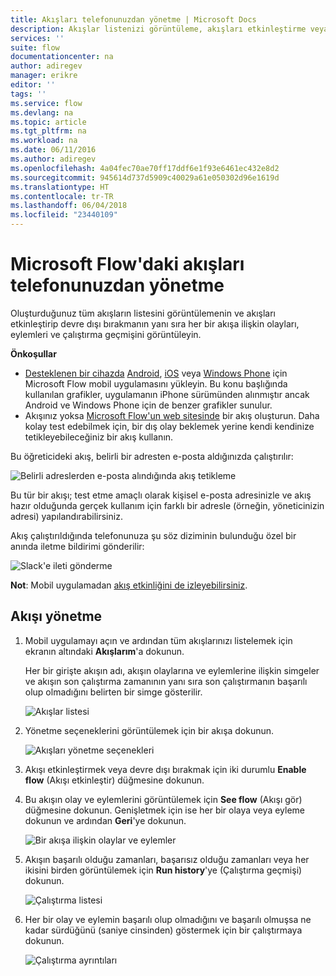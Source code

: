 ```yaml
---
title: Akışları telefonunuzdan yönetme | Microsoft Docs
description: Akışlar listenizi görüntüleme, akışları etkinleştirme veya devre dışı bırakma ve her bir akışa ilişkin olayları, eylemleri ve çalıştırma geçmişini görüntüleme
services: ''
suite: flow
documentationcenter: na
author: adiregev
manager: erikre
editor: ''
tags: ''
ms.service: flow
ms.devlang: na
ms.topic: article
ms.tgt_pltfrm: na
ms.workload: na
ms.date: 06/11/2016
ms.author: adiregev
ms.openlocfilehash: 4a04fec70ae70ff17ddf6e1f93e6461ec432e8d2
ms.sourcegitcommit: 945614d737d5909c40029a61e050302d96e1619d
ms.translationtype: HT
ms.contentlocale: tr-TR
ms.lasthandoff: 06/04/2018
ms.locfileid: "23440109"
---
```

# <a name="manage-flows-in-microsoft-flow-from-your-phone"></a>Microsoft Flow'daki akışları telefonunuzdan yönetme
Oluşturduğunuz tüm akışların listesini görüntülemenin ve akışları etkinleştirip devre dışı bırakmanın yanı sıra her bir akışa ilişkin olayları, eylemleri ve çalıştırma geçmişini görüntüleyin.

**Önkoşullar**

* [Desteklenen bir cihazda](getting-started.md#use-the-mobile-app) [Android](https://aka.ms/flowmobiledocsandroid), [iOS](https://aka.ms/flowmobiledocsios) veya [Windows Phone](https://aka.ms/flowmobilewindows) için Microsoft Flow mobil uygulamasını yükleyin. Bu konu başlığında kullanılan grafikler, uygulamanın iPhone sürümünden alınmıştır ancak Android ve Windows Phone için de benzer grafikler sunulur.
* Akışınız yoksa [Microsoft Flow'un web sitesinde](https://flow.microsoft.com/) bir akış oluşturun. Daha kolay test edebilmek için, bir dış olay beklemek yerine kendi kendinize tetikleyebileceğiniz bir akış kullanın.

Bu öğreticideki akış, belirli bir adresten e-posta aldığınızda çalıştırılır:

![Belirli adreslerden e-posta alındığında akış tetikleme](./media/mobile-manage-flows/create-trigger.png)

Bu tür bir akışı; test etme amaçlı olarak kişisel e-posta adresinizle ve akış hazır olduğunda gerçek kullanım için farklı bir adresle (örneğin, yöneticinizin adresi) yapılandırabilirsiniz.

Akış çalıştırıldığında telefonunuza şu söz diziminin bulunduğu özel bir anında iletme bildirimi gönderilir:

![Slack'e ileti gönderme](./media/mobile-manage-flows/create-event.png)

**Not**: Mobil uygulamadan [akış etkinliğini de izleyebilirsiniz](mobile-monitor-activity.md).

## <a name="manage-a-flow"></a>Akışı yönetme
1. Mobil uygulamayı açın ve ardından tüm akışlarınızı listelemek için ekranın altındaki **Akışlarım**'a dokunun.
   
    Her bir girişte akışın adı, akışın olaylarına ve eylemlerine ilişkin simgeler ve akışın son çalıştırma zamanının yanı sıra son çalıştırmanın başarılı olup olmadığını belirten bir simge gösterilir.
   
    ![Akışlar listesi](./media/mobile-manage-flows/flow-list.png)
2. Yönetme seçeneklerini görüntülemek için bir akışa dokunun.
   
    ![Akışları yönetme seçenekleri](./media/mobile-manage-flows/flow-details.png)
3. Akışı etkinleştirmek veya devre dışı bırakmak için iki durumlu **Enable flow** (Akışı etkinleştir) düğmesine dokunun.
4. Bu akışın olay ve eylemlerini görüntülemek için **See flow** (Akışı gör) düğmesine dokunun. Genişletmek için ise her bir olaya veya eyleme dokunun ve ardından **Geri**'ye dokunun.
   
    ![Bir akışa ilişkin olaylar ve eylemler](./media/mobile-manage-flows/flow-event-action.png)
5. Akışın başarılı olduğu zamanları, başarısız olduğu zamanları veya her ikisini birden görüntülemek için **Run history**'ye (Çalıştırma geçmişi) dokunun.
   
    ![Çalıştırma listesi](./media/mobile-manage-flows/history-mixed.png)
6. Her bir olay ve eylemin başarılı olup olmadığını ve başarılı olmuşsa ne kadar sürdüğünü (saniye cinsinden) göstermek için bir çalıştırmaya dokunun.
   
    ![Çalıştırma ayrıntıları](./media/mobile-manage-flows/flow-run.png)

